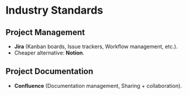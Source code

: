 # Industry Standards

## Project Management
- **Jira** (Kanban boards, Issue trackers, Workflow management, etc.).
- Cheaper alternative: **Notion**.

## Project Documentation
- **Confluence** (Documentation management, Sharing + collaboration).
